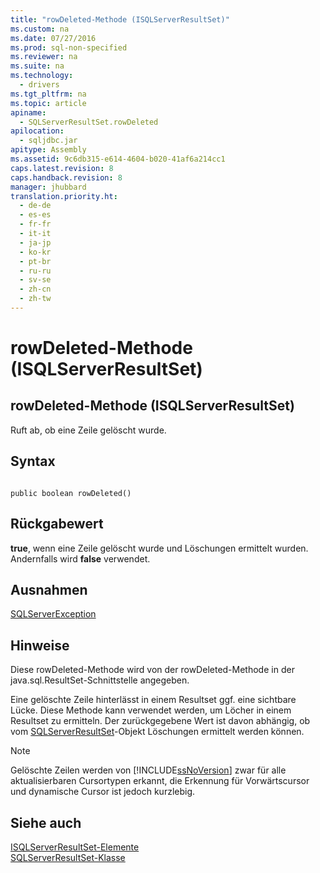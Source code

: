 ```yaml
---
title: "rowDeleted-Methode (ISQLServerResultSet)"
ms.custom: na
ms.date: 07/27/2016
ms.prod: sql-non-specified
ms.reviewer: na
ms.suite: na
ms.technology: 
  - drivers
ms.tgt_pltfrm: na
ms.topic: article
apiname: 
  - SQLServerResultSet.rowDeleted
apilocation: 
  - sqljdbc.jar
apitype: Assembly
ms.assetid: 9c6db315-e614-4604-b020-41af6a214cc1
caps.latest.revision: 8
caps.handback.revision: 8
manager: jhubbard
translation.priority.ht: 
  - de-de
  - es-es
  - fr-fr
  - it-it
  - ja-jp
  - ko-kr
  - pt-br
  - ru-ru
  - sv-se
  - zh-cn
  - zh-tw
---
```

# rowDeleted-Methode (ISQLServerResultSet)
    
## rowDeleted\-Methode \(ISQLServerResultSet\)  
 Ruft ab, ob eine Zeile gelöscht wurde.  
  
## Syntax  
  
```  
  
public boolean rowDeleted()  
```  
  
## Rückgabewert  
 **true**, wenn eine Zeile gelöscht wurde und Löschungen ermittelt wurden. Andernfalls wird **false** verwendet.  
  
## Ausnahmen  
 [SQLServerException](../content/SQLServerException-Class.md)  
  
## Hinweise  
 Diese rowDeleted\-Methode wird von der rowDeleted\-Methode in der java.sql.ResultSet\-Schnittstelle angegeben.  
  
 Eine gelöschte Zeile hinterlässt in einem Resultset ggf. eine sichtbare Lücke. Diese Methode kann verwendet werden, um Löcher in einem Resultset zu ermitteln. Der zurückgegebene Wert ist davon abhängig, ob vom [SQLServerResultSet](../content/SQLServerResultSet-Class.md)\-Objekt Löschungen ermittelt werden können.  
  
> [!NOTE]  
>  Gelöschte Zeilen werden von [!INCLUDE[ssNoVersion](../content/includes/ssNoVersion_md.md)] zwar für alle aktualisierbaren Cursortypen erkannt, die Erkennung für Vorwärtscursor und dynamische Cursor ist jedoch kurzlebig.  
  
## Siehe auch  
 [ISQLServerResultSet-Elemente](../content/SQLServerResultSet-Members.md)   
 [SQLServerResultSet-Klasse](../content/SQLServerResultSet-Class.md)  
  
  